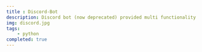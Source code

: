 ```yaml
---
title : Discord-Bot
description: Discord bot (now deprecated) provided multi functionality
img: discord.jpg
tags:
    - python
completed: true
---
```




